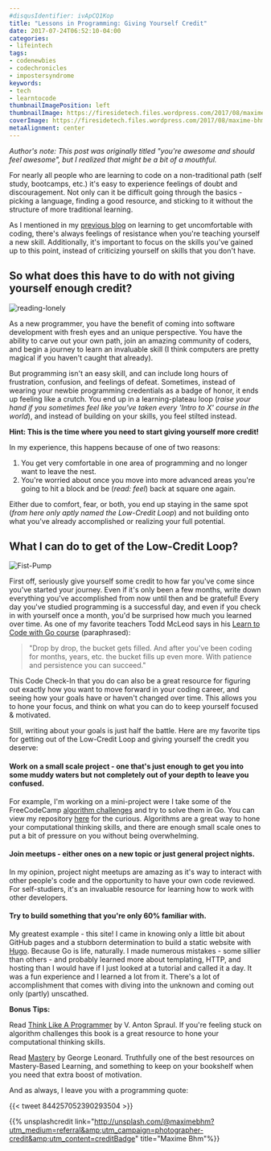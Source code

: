 ```yaml
---
#disqusIdentifier: ivApCQ1Kop
title: "Lessons in Programming: Giving Yourself Credit"
date: 2017-07-24T06:52:10-04:00
categories:
- lifeintech
tags:
- codenewbies
- codechronicles
- impostersyndrome
keywords:
- tech
- learntocode
thumbnailImagePosition: left
thumbnailImage: https://firesidetech.files.wordpress.com/2017/08/maxime-bhm-110039_oma9ax.jpg
coverImage: https://firesidetech.files.wordpress.com/2017/08/maxime-bhm-110039_oma9ax.jpg
metaAlignment: center
---
```


*Author's note: This post was originally titled "you're awesome and should feel awesome", but I realized that might be a bit of a mouthful.*

For nearly all people who are learning to code on a non-traditional path (self study, bootcamps, etc.) it's easy to experience feelings of doubt and discouragement. Not only can it be difficult going through the basics - picking a language, finding a good resource, and sticking to it without the structure of more traditional learning.

<!--more-->

As I mentioned in my [previous blog](https://zentechnista.github.io/2017/07/lessons-in-programming-learning-to-get-uncomfortable/) on learning to get uncomfortable with coding, there's always feelings of resistance when you're teaching yourself a new skill. Additionally, it's important to focus on the skills you've gained up to this point, instead of criticizing yourself on skills that you don't have.

## So what does this have to do with not giving yourself enough credit?

![reading-lonely](https://firesidetech.files.wordpress.com/2017/05/aaron-burden-236415.jpg)

As a new programmer, you have the benefit of coming into software development with fresh eyes and an unique perspective. You have the ability to carve out your own path, join an amazing community of coders, and begin a journey to learn an invaluable skill (I think computers are pretty magical if you haven't caught that already).

But programming isn't an easy skill, and can include long hours of frustration, confusion, and feelings of defeat. Sometimes, instead of wearing your newbie programming credentials as a badge of honor, it ends up feeling like a crutch. You end up in a learning-plateau loop (*raise your hand if you sometimes feel like you've taken every 'Intro to X' course in the world*), and instead of building on your skills, you feel stilted instead.

**Hint: This is the time where you need to start giving yourself more credit!**

In my experience, this happens because of one of two reasons:

1. You get very comfortable in one area of programming and no longer want to leave the nest.
2. You're worried about once you move into more advanced areas you're going to hit a block and be (*read: feel*) back at square one again.

Either due to comfort, fear, or both, you end up staying in the same spot (*from here only aptly named the Low-Credit Loop*) and not building onto what you've already accomplished or realizing your full potential.

## What I can do to get of the Low-Credit Loop?

![Fist-Pump](https://firesidetech.files.wordpress.com/2017/08/rawpixel-com-250087_aferei.jpg)

First off, seriously give yourself some credit to how far you've come since you've started your journey. Even if it's only been a few months, write down everything you've accomplished from now until then and be grateful! Every day you've studied programming is a successful day, and even if you check in with yourself once a month, you'd be surprised how much you learned over time. As one of my favorite teachers Todd McLeod says in his [Learn to Code with Go course](https://www.youtube.com/watch?v=oxtp9Puk_Y4) (paraphrased):

>"Drop by drop, the bucket gets filled. And after you've been coding for months, years, etc. the bucket fills up even more. With patience and persistence you can succeed."

This Code Check-In that you do can also be a great resource for figuring out exactly how you want to move forward in your coding career, and seeing how your goals have or haven't changed over time. This allows you to hone your focus, and think on what you can do to keep yourself focused & motivated.

Still, writing about your goals is just half the battle. Here are my favorite tips for getting out of the Low-Credit Loop and giving yourself the credit you deserve:

#### Work on a small scale project - one that's just enough to get you into some muddy waters but not completely out of your depth to leave you confused.

For example, I'm working on a mini-project were I take some of the FreeCodeCamp [algorithm challenges](https://www.freecodecamp.org/challenges/get-set-for-our-algorithm-challenges) and try to solve them in Go. You can view my repository [here](https://github.com/zentechnista/go_fcc) for the curious. Algorithms are a great way to hone your computational thinking skills, and there are enough small scale ones to put a bit of pressure on you without being overwhelming.

#### Join meetups - either ones on a new topic or just general project nights.

In my opinion, project night meetups are amazing as it's way to interact with other people's code and the opportunity to have your own code reviewed. For self-studiers, it's an invaluable resource for learning how to work with other developers.

#### Try to build something that you're only 60% familiar with.

My greatest example - this site! I came in knowing only a little bit about GitHub pages and a stubborn determination to build a static website with [Hugo](https://gohugo.io/). Because Go is life, naturally. I made numerous mistakes - some sillier than others - and probably learned more about templating, HTTP, and hosting than I would have if I just looked at a tutorial and called it a day. It was a fun experience and I learned a lot from it. There's a lot of accomplishment that comes with diving into the unknown and coming out only (partly) unscathed.  


**Bonus Tips:**

Read [Think Like A Programmer](https://www.amazon.com/gp/product/1593274246/ref=as_li_qf_sp_asin_il_tl?ie=UTF8&camp=1789&creative=9325&creativeASIN=1593274246&linkCode=as2&tag=lavienco0c-20&linkId=YS757B5QBUKZWUIP) by V. Anton Spraul. If you're feeling stuck on  algorithm challenges this book is a great resource to hone your computational thinking skills.

Read [Mastery](https://smile.amazon.com/Mastery-Keys-Success-Long-Term-Fulfillment-ebook/dp/B01ND0X91Y/ref=sr_1_1?s=digital-text&ie=UTF8&qid=1500946622&sr=1-1&keywords=mastery+george+leonard+kindle) by George Leonard. Truthfully one of the best resources on Mastery-Based Learning, and something to keep on your bookshelf when you need that extra boost of motivation.

And as always, I leave you with a programming quote:


{{< tweet 844257052390293504 >}}



{{% unsplashcredit link="http://unsplash.com/@maximebhm?utm_medium=referral&amp;utm_campaign=photographer-credit&amp;utm_content=creditBadge" title="Maxime Bhm"%}}
